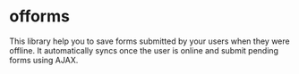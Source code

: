 # offorms
This library help you to save forms submitted by your users when they were offline. It automatically syncs once the user is online and submit pending forms using AJAX.



